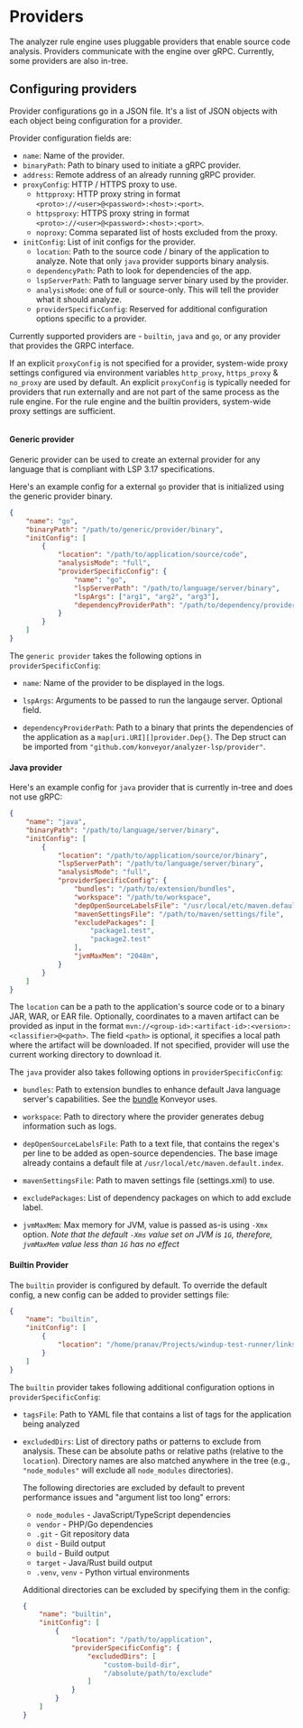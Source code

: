 # Providers

The analyzer rule engine uses pluggable providers that enable source code analysis. Providers communicate with the engine over gRPC. Currently, some providers are also in-tree.

## Configuring providers

Provider configurations go in a JSON file. It's a list of JSON objects with each object being configuration for a provider.

Provider configuration fields are:

* `name`: Name of the provider.
* `binaryPath`: Path to binary used to initiate a gRPC provider.
* `address`: Remote address of an already running gRPC provider.
* `proxyConfig`: HTTP / HTTPS proxy to use. 
  * `httpproxy`: HTTP proxy string in format `<proto>://<user>@<password>:<host>:<port>`.
  * `httpsproxy`: HTTPS proxy string in format `<proto>://<user>@<password>:<host>:<port>`.
  * `noproxy`: Comma separated list of hosts excluded from the proxy.
* `initConfig`: List of init configs for the provider.
  * `location`: Path to the source code / binary of the application to analyze. Note that only `java` provider supports binary analysis.
  * `dependencyPath`: Path to look for dependencies of the app.
  * `lspServerPath`: Path to language server binary used by the provider.
  * `analysisMode`: one of full or source-only. This will tell the provider what it should analyze.
  * `providerSpecificConfig`: Reserved for additional configuration options specific to a provider.

Currently supported providers are - `builtin`, `java` and `go`, or any provider that provides the GRPC interface.

If an explicit `proxyConfig` is not specified for a provider, system-wide proxy settings configured via environment variables `http_proxy`, `https_proxy` & `no_proxy` are used by default. An explicit `proxyConfig` is typically needed for providers that run externally and are not part of the same process as the rule engine. For the rule engine and the builtin providers, system-wide proxy settings are sufficient.

```Note For Java: full analysis mode will search all the dependency and source, source-only will only search the source code. for a Jar/Ear/War, this is the code that is compiled in that archive and nothing else.
```

#### Generic provider

Generic provider can be used to create an external provider for any language that is compliant with LSP 3.17 specifications.

Here's an example config for a external `go` provider that is initialized using the generic provider binary.

```json
{
    "name": "go",
    "binaryPath": "/path/to/generic/provider/binary",
    "initConfig": [
        {
            "location": "/path/to/application/source/code",
            "analysisMode": "full",
            "providerSpecificConfig": {
                "name": "go",
                "lspServerPath": "/path/to/language/server/binary",
                "lspArgs": ["arg1", "arg2", "arg3"],
                "dependencyProviderPath": "/path/to/dependency/provider/binary"
            }
        }
    ]
}
```

The `generic provider` takes the following options in `providerSpecificConfig`:

* `name`: Name of the provider to be displayed in the logs.

* `lspArgs`: Arguments to be passed to run the langauge server. Optional field.

* `dependencyProviderPath`: Path to a binary that prints the dependencies of the application as a `map[uri.URI][]provider.Dep{}`. The Dep struct can be imported from 
`"github.com/konveyor/analyzer-lsp/provider"`.

#### Java provider

Here's an example config for `java` provider that is currently in-tree and does not use gRPC:

```json
{
    "name": "java",
    "binaryPath": "/path/to/language/server/binary",
    "initConfig": [
        {
            "location": "/path/to/application/source/or/binary",
            "lspServerPath": "/path/to/language/server/binary",
            "analysisMode": "full",
            "providerSpecificConfig": {
                "bundles": "/path/to/extension/bundles",
                "workspace": "/path/to/workspace",
                "depOpenSourceLabelsFile": "/usr/local/etc/maven.default.index",
                "mavenSettingsFile": "/path/to/maven/settings/file",
                "excludePackages": [
                    "package1.test",
                    "package2.test"
                ],
                "jvmMaxMem": "2048m",
            }
        }
    ]
}
```

The `location` can be a path to the application's source code or to a binary JAR, WAR, or EAR file. Optionally, coordinates to a maven artifact can be provided as input in the format `mvn://<group-id>:<artifact-id>:<version>:<classifier>@<path>`. The field `<path>` is optional, it specifies a local path where the artifact will be downloaded. If not specified, provider will use the current working directory to download it.

The `java` provider also takes following options in `providerSpecificConfig`:

* `bundles`: Path to extension bundles to enhance default Java language server's capabilities. See the [bundle](https://github.com/konveyor/java-analyzer-bundle) Konveyor uses.

* `workspace`: Path to directory where the provider generates debug information such as logs.

* `depOpenSourceLabelsFile`: Path to a text file, that contains the regex's per line to be added as open-source dependencies. The base image already contains a default file at `/usr/local/etc/maven.default.index`.

* `mavenSettingsFile`: Path to maven settings file (settings.xml) to use.

* `excludePackages`: List of dependency packages on which to add exclude label.

* `jvmMaxMem`: Max memory for JVM, value is passed as-is using `-Xmx` option. _Note that the default `-Xms` value set on JVM is `1G`, therefore, `jvmMaxMem` value less than `1G` has no effect_

#### Builtin Provider

The `builtin` provider is configured by default. To override the default config, a new config can be added to provider settings file:

```json
{
    "name": "builtin",
    "initConfig": [
        {
            "location": "/home/pranav/Projects/windup-test-runner/links/apps/example-1/"
        }
    ]
}
```

The `builtin` provider takes following additional configuration options in `providerSpecificConfig`:

* `tagsFile`: Path to YAML file that contains a list of tags for the application being analyzed

* `excludedDirs`: List of directory paths or patterns to exclude from analysis. These can be absolute paths or relative paths (relative to the `location`). Directory names are also matched anywhere in the tree (e.g., `"node_modules"` will exclude all `node_modules` directories).

  The following directories are excluded by default to prevent performance issues and "argument list too long" errors:
  - `node_modules` - JavaScript/TypeScript dependencies
  - `vendor` - PHP/Go dependencies
  - `.git` - Git repository data
  - `dist` - Build output
  - `build` - Build output
  - `target` - Java/Rust build output
  - `.venv`, `venv` - Python virtual environments

  Additional directories can be excluded by specifying them in the config:

  ```json
  {
      "name": "builtin",
      "initConfig": [
          {
              "location": "/path/to/application",
              "providerSpecificConfig": {
                  "excludedDirs": [
                      "custom-build-dir",
                      "/absolute/path/to/exclude"
                  ]
              }
          }
      ]
  }
  ```
